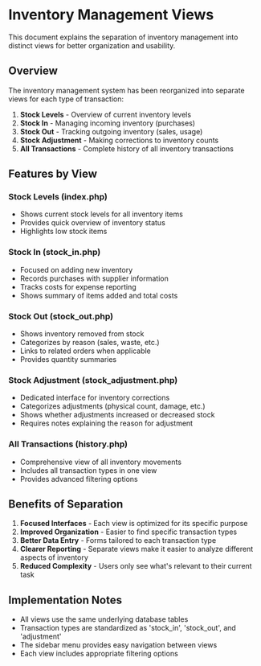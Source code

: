 # Inventory Management Views

This document explains the separation of inventory management into distinct views for better organization and usability.

## Overview

The inventory management system has been reorganized into separate views for each type of transaction:

1. **Stock Levels** - Overview of current inventory levels
2. **Stock In** - Managing incoming inventory (purchases)
3. **Stock Out** - Tracking outgoing inventory (sales, usage)
4. **Stock Adjustment** - Making corrections to inventory counts
5. **All Transactions** - Complete history of all inventory transactions

## Features by View

### Stock Levels (index.php)
- Shows current stock levels for all inventory items
- Provides quick overview of inventory status
- Highlights low stock items

### Stock In (stock_in.php)
- Focused on adding new inventory
- Records purchases with supplier information
- Tracks costs for expense reporting
- Shows summary of items added and total costs

### Stock Out (stock_out.php)
- Shows inventory removed from stock
- Categorizes by reason (sales, waste, etc.)
- Links to related orders when applicable
- Provides quantity summaries

### Stock Adjustment (stock_adjustment.php)
- Dedicated interface for inventory corrections
- Categorizes adjustments (physical count, damage, etc.)
- Shows whether adjustments increased or decreased stock
- Requires notes explaining the reason for adjustment

### All Transactions (history.php)
- Comprehensive view of all inventory movements
- Includes all transaction types in one view
- Provides advanced filtering options

## Benefits of Separation

1. **Focused Interfaces** - Each view is optimized for its specific purpose
2. **Improved Organization** - Easier to find specific transaction types
3. **Better Data Entry** - Forms tailored to each transaction type
4. **Clearer Reporting** - Separate views make it easier to analyze different aspects of inventory
5. **Reduced Complexity** - Users only see what's relevant to their current task

## Implementation Notes

- All views use the same underlying database tables
- Transaction types are standardized as 'stock_in', 'stock_out', and 'adjustment'
- The sidebar menu provides easy navigation between views
- Each view includes appropriate filtering options 